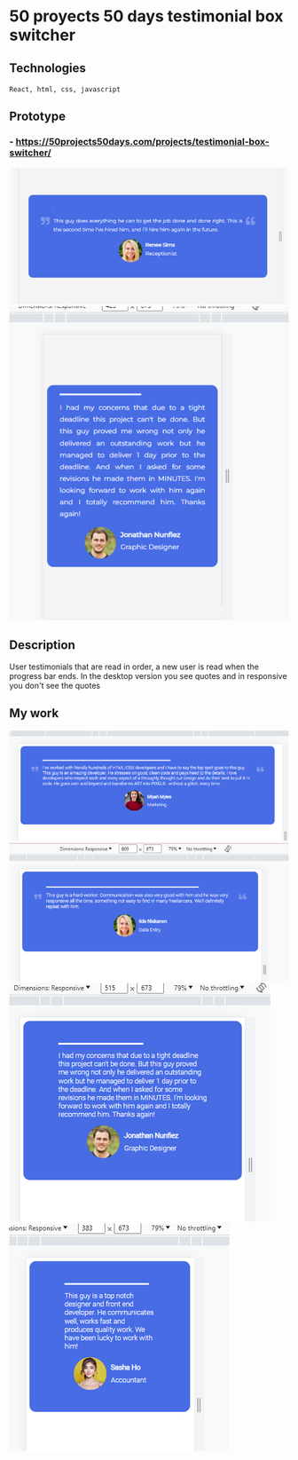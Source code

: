 # 50 proyects 50 days testimonial box switcher

## Technologies
    React, html, css, javascript

## Prototype

### - https://50projects50days.com/projects/testimonial-box-switcher/

![Alt text](image.png)
![Alt text](image-1.png)

## Description

User testimonials that are read in order, a new user is read when the progress bar ends. In the desktop version you see quotes and in responsive you don't see the quotes

## My work
![Alt text](image-5.png)
![Alt text](image-2.png)
![Alt text](image-3.png)
![Alt text](image-4.png)
